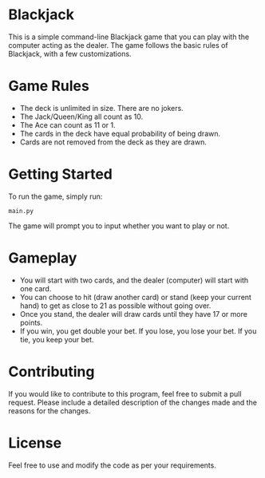 # Blackjack
This is a simple command-line Blackjack game that you can play with the computer acting as the dealer. The game follows the basic rules of Blackjack, with a few customizations.

# Game Rules

* The deck is unlimited in size. There are no jokers.
* The Jack/Queen/King all count as 10.
* The Ace can count as 11 or 1.
* The cards in the deck have equal probability of being drawn.
* Cards are not removed from the deck as they are drawn.

# Getting Started
To run the game, simply run:  
~~~
main.py
~~~
The game will prompt you to input whether you want to play or not.

# Gameplay
* You will start with two cards, and the dealer (computer) will start with one card.  
* You can choose to hit (draw another card) or stand (keep your current hand) to get as close to 21 as possible without going over.  
* Once you stand, the dealer will draw cards until they have 17 or more points.  
* If you win, you get double your bet. If you lose, you lose your bet. If you tie, you keep your bet.  

# Contributing
If you would like to contribute to this program, feel free to submit a pull request. Please include a detailed description of the changes made and the reasons for the changes.

# License
Feel free to use and modify the code as per your requirements.
